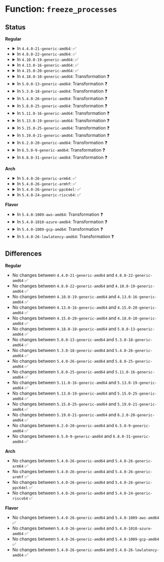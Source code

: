 # Function: <code>freeze_processes</code>

## Status
<b>Regular</b>
<ul>
<li>
<details>
<summary>In <code>4.4.0-21-generic-amd64</code>: ✅</summary>

```c
int freeze_processes()
```

```json
{
  "name": "freeze_processes",
  "collision_type": "Unique Global",
  "inline_type": "No",
  "funcs": [
    {
      "addr": 18446744071579688416,
      "name": "freeze_processes",
      "external": true,
      "loc": "kernel/power/process.c:118",
      "file": "kernel/power/process.c",
      "inline": "seen, unknown",
      "caller_inline": [],
      "caller_func": [
        "kernel/power/suspend.c:pm_suspend",
        "kernel/power/hibernate.c:hibernate",
        "kernel/kexec_core.c:kernel_kexec",
        "drivers/xen/manage.c:do_suspend"
      ]
    }
  ],
  "symbols": [
    {
      "addr": 18446744071579688416,
      "name": "freeze_processes",
      "section": ".text",
      "bind": "STB_GLOBAL",
      "size": 208
    }
  ]
}
```
</details>
</li>
<li>
<details>
<summary>In <code>4.8.0-22-generic-amd64</code>: ✅</summary>

```c
int freeze_processes()
```

```json
{
  "name": "freeze_processes",
  "collision_type": "Unique Global",
  "inline_type": "No",
  "funcs": [
    {
      "addr": 18446744071579707664,
      "name": "freeze_processes",
      "external": true,
      "loc": "kernel/power/process.c:119",
      "file": "kernel/power/process.c",
      "inline": "seen, unknown",
      "caller_inline": [],
      "caller_func": [
        "kernel/power/suspend.c:pm_suspend",
        "kernel/power/hibernate.c:software_resume",
        "kernel/power/hibernate.c:hibernate",
        "kernel/kexec_core.c:kernel_kexec",
        "drivers/xen/manage.c:do_suspend"
      ]
    }
  ],
  "symbols": [
    {
      "addr": 18446744071579707664,
      "name": "freeze_processes",
      "section": ".text",
      "bind": "STB_GLOBAL",
      "size": 248
    }
  ]
}
```
</details>
</li>
<li>
<details>
<summary>In <code>4.10.0-19-generic-amd64</code>: ✅</summary>

```c
int freeze_processes()
```

```json
{
  "name": "freeze_processes",
  "collision_type": "Unique Global",
  "inline_type": "No",
  "funcs": [
    {
      "addr": 18446744071579735232,
      "name": "freeze_processes",
      "external": true,
      "loc": "kernel/power/process.c:119",
      "file": "kernel/power/process.c",
      "inline": "seen, unknown",
      "caller_inline": [],
      "caller_func": [
        "kernel/power/suspend.c:pm_suspend",
        "kernel/power/hibernate.c:software_resume",
        "kernel/power/hibernate.c:hibernate",
        "kernel/kexec_core.c:kernel_kexec",
        "drivers/xen/manage.c:do_suspend"
      ]
    }
  ],
  "symbols": [
    {
      "addr": 18446744071579735232,
      "name": "freeze_processes",
      "section": ".text",
      "bind": "STB_GLOBAL",
      "size": 222
    }
  ]
}
```
</details>
</li>
<li>
<details>
<summary>In <code>4.13.0-16-generic-amd64</code>: ✅</summary>

```c
int freeze_processes()
```

```json
{
  "name": "freeze_processes",
  "collision_type": "Unique Global",
  "inline_type": "No",
  "funcs": [
    {
      "addr": 18446744071579731088,
      "name": "freeze_processes",
      "external": true,
      "loc": "kernel/power/process.c:122",
      "file": "kernel/power/process.c",
      "inline": "seen, unknown",
      "caller_inline": [],
      "caller_func": [
        "kernel/power/suspend.c:pm_suspend",
        "kernel/power/hibernate.c:software_resume",
        "kernel/power/hibernate.c:hibernate",
        "kernel/power/user.c:snapshot_ioctl",
        "kernel/kexec_core.c:kernel_kexec",
        "drivers/xen/manage.c:do_suspend"
      ]
    }
  ],
  "symbols": [
    {
      "addr": 18446744071579731088,
      "name": "freeze_processes",
      "section": ".text",
      "bind": "STB_GLOBAL",
      "size": 227
    }
  ]
}
```
</details>
</li>
<li>
<details>
<summary>In <code>4.15.0-20-generic-amd64</code>: ✅</summary>

```c
int freeze_processes()
```

```json
{
  "name": "freeze_processes",
  "collision_type": "Unique Global",
  "inline_type": "No",
  "funcs": [
    {
      "addr": 18446744071579764096,
      "name": "freeze_processes",
      "external": true,
      "loc": "kernel/power/process.c:123",
      "file": "kernel/power/process.c",
      "inline": "seen, unknown",
      "caller_inline": [],
      "caller_func": [
        "kernel/power/hibernate.c:software_resume",
        "kernel/power/hibernate.c:hibernate",
        "kernel/power/user.c:snapshot_ioctl",
        "kernel/kexec_core.c:kernel_kexec",
        "drivers/xen/manage.c:do_suspend"
      ]
    }
  ],
  "symbols": [
    {
      "addr": 18446744071579764096,
      "name": "freeze_processes",
      "section": ".text",
      "bind": "STB_GLOBAL",
      "size": 227
    }
  ]
}
```
</details>
</li>
<li>
<details>
<summary>In <code>4.18.0-10-generic-amd64</code>: Transformation ❓</summary>

```c
int freeze_processes()
```

```json
{
  "name": "freeze_processes",
  "collision_type": "Unique Global",
  "inline_type": "No",
  "funcs": [
    {
      "addr": 0,
      "name": "freeze_processes",
      "external": true,
      "loc": "kernel/power/process.c:123",
      "file": "kernel/power/process.c",
      "inline": "seen, unknown",
      "caller_inline": [],
      "caller_func": [
        "kernel/power/hibernate.c:software_resume",
        "kernel/power/hibernate.c:hibernate",
        "kernel/power/user.c:snapshot_ioctl",
        "kernel/kexec_core.c:kernel_kexec",
        "drivers/xen/manage.c:do_suspend"
      ]
    }
  ],
  "symbols": [
    {
      "addr": 18446744071579798690,
      "name": "freeze_processes.cold.6",
      "section": ".text",
      "bind": "STB_LOCAL",
      "size": 70
    },
    {
      "addr": 18446744071579798304,
      "name": "freeze_processes",
      "section": ".text",
      "bind": "STB_GLOBAL",
      "size": 170
    }
  ]
}
```
</details>
</li>
<li>
<details>
<summary>In <code>5.0.0-13-generic-amd64</code>: Transformation ❓</summary>

```c
int freeze_processes()
```

```json
{
  "name": "freeze_processes",
  "collision_type": "Unique Global",
  "inline_type": "No",
  "funcs": [
    {
      "addr": 0,
      "name": "freeze_processes",
      "external": true,
      "loc": "kernel/power/process.c:123",
      "file": "kernel/power/process.c",
      "inline": "seen, unknown",
      "caller_inline": [],
      "caller_func": [
        "kernel/power/hibernate.c:software_resume",
        "kernel/power/hibernate.c:hibernate",
        "kernel/power/user.c:snapshot_ioctl",
        "kernel/kexec_core.c:kernel_kexec",
        "drivers/xen/manage.c:do_suspend"
      ]
    }
  ],
  "symbols": [
    {
      "addr": 18446744071579845277,
      "name": "freeze_processes.cold.7",
      "section": ".text",
      "bind": "STB_LOCAL",
      "size": 74
    },
    {
      "addr": 18446744071579844912,
      "name": "freeze_processes",
      "section": ".text",
      "bind": "STB_GLOBAL",
      "size": 139
    }
  ]
}
```
</details>
</li>
<li>
<details>
<summary>In <code>5.3.0-18-generic-amd64</code>: Transformation ❓</summary>

```c
int freeze_processes()
```

```json
{
  "name": "freeze_processes",
  "collision_type": "Unique Global",
  "inline_type": "No",
  "funcs": [
    {
      "addr": 0,
      "name": "freeze_processes",
      "external": true,
      "loc": "kernel/power/process.c:123",
      "file": "kernel/power/process.c",
      "inline": "seen, unknown",
      "caller_inline": [],
      "caller_func": [
        "kernel/power/hibernate.c:software_resume",
        "kernel/power/hibernate.c:hibernate",
        "kernel/power/user.c:snapshot_ioctl",
        "kernel/kexec_core.c:kernel_kexec",
        "drivers/xen/manage.c:do_suspend"
      ]
    }
  ],
  "symbols": [
    {
      "addr": 18446744071579879430,
      "name": "freeze_processes.cold",
      "section": ".text",
      "bind": "STB_LOCAL",
      "size": 71
    },
    {
      "addr": 18446744071579878720,
      "name": "freeze_processes",
      "section": ".text",
      "bind": "STB_GLOBAL",
      "size": 177
    }
  ]
}
```
</details>
</li>
<li>
<details>
<summary>In <code>5.4.0-26-generic-amd64</code>: Transformation ❓</summary>

```c
int freeze_processes()
```

```json
{
  "name": "freeze_processes",
  "collision_type": "Unique Global",
  "inline_type": "No",
  "funcs": [
    {
      "addr": 0,
      "name": "freeze_processes",
      "external": true,
      "loc": "kernel/power/process.c:123",
      "file": "kernel/power/process.c",
      "inline": "seen, unknown",
      "caller_inline": [],
      "caller_func": [
        "kernel/power/hibernate.c:software_resume",
        "kernel/power/hibernate.c:hibernate",
        "kernel/power/user.c:snapshot_ioctl",
        "kernel/kexec_core.c:kernel_kexec",
        "drivers/xen/manage.c:do_suspend"
      ]
    }
  ],
  "symbols": [
    {
      "addr": 18446744071579929595,
      "name": "freeze_processes.cold",
      "section": ".text",
      "bind": "STB_LOCAL",
      "size": 71
    },
    {
      "addr": 18446744071579928928,
      "name": "freeze_processes",
      "section": ".text",
      "bind": "STB_GLOBAL",
      "size": 177
    }
  ]
}
```
</details>
</li>
<li>
<details>
<summary>In <code>5.8.0-25-generic-amd64</code>: Transformation ❓</summary>

```c
int freeze_processes()
```

```json
{
  "name": "freeze_processes",
  "collision_type": "Unique Global",
  "inline_type": "No",
  "funcs": [
    {
      "addr": 0,
      "name": "freeze_processes",
      "external": true,
      "loc": "kernel/power/process.c:123",
      "file": "kernel/power/process.c",
      "inline": "seen, unknown",
      "caller_inline": [],
      "caller_func": [
        "kernel/power/suspend.c:suspend_prepare",
        "kernel/power/hibernate.c:software_resume",
        "kernel/power/hibernate.c:hibernate",
        "kernel/power/user.c:snapshot_ioctl",
        "kernel/kexec_core.c:kernel_kexec",
        "drivers/xen/manage.c:do_suspend"
      ]
    }
  ],
  "symbols": [
    {
      "addr": 18446744071579973621,
      "name": "freeze_processes.cold",
      "section": ".text",
      "bind": "STB_LOCAL",
      "size": 71
    },
    {
      "addr": 18446744071579972960,
      "name": "freeze_processes",
      "section": ".text",
      "bind": "STB_GLOBAL",
      "size": 179
    }
  ]
}
```
</details>
</li>
<li>
<details>
<summary>In <code>5.11.0-16-generic-amd64</code>: Transformation ❓</summary>

```c
int freeze_processes()
```

```json
{
  "name": "freeze_processes",
  "collision_type": "Unique Global",
  "inline_type": "No",
  "funcs": [
    {
      "addr": 0,
      "name": "freeze_processes",
      "external": true,
      "loc": "kernel/power/process.c:123",
      "file": "kernel/power/process.c",
      "inline": "seen, unknown",
      "caller_inline": [],
      "caller_func": [
        "kernel/power/suspend.c:suspend_prepare",
        "kernel/power/hibernate.c:hibernate_quiet_exec",
        "kernel/power/hibernate.c:hibernate",
        "kernel/power/user.c:snapshot_ioctl",
        "kernel/kexec_core.c:kernel_kexec",
        "drivers/xen/manage.c:do_suspend"
      ]
    }
  ],
  "symbols": [
    {
      "addr": 18446744071591291688,
      "name": "freeze_processes.cold",
      "section": ".text",
      "bind": "STB_LOCAL",
      "size": 71
    },
    {
      "addr": 18446744071579960720,
      "name": "freeze_processes",
      "section": ".text",
      "bind": "STB_GLOBAL",
      "size": 179
    }
  ]
}
```
</details>
</li>
<li>
<details>
<summary>In <code>5.13.0-19-generic-amd64</code>: Transformation ❓</summary>

```c
int freeze_processes()
```

```json
{
  "name": "freeze_processes",
  "collision_type": "Unique Global",
  "inline_type": "No",
  "funcs": [
    {
      "addr": 0,
      "name": "freeze_processes",
      "external": true,
      "loc": "kernel/power/process.c:123",
      "file": "kernel/power/process.c",
      "inline": "seen, unknown",
      "caller_inline": [],
      "caller_func": [
        "kernel/power/suspend.c:enter_state",
        "kernel/power/hibernate.c:hibernate_quiet_exec",
        "kernel/power/hibernate.c:hibernate",
        "kernel/power/user.c:snapshot_ioctl",
        "kernel/kexec_core.c:kernel_kexec",
        "drivers/xen/manage.c:do_suspend"
      ]
    }
  ],
  "symbols": [
    {
      "addr": 18446744071591234721,
      "name": "freeze_processes.cold",
      "section": ".text",
      "bind": "STB_LOCAL",
      "size": 71
    },
    {
      "addr": 18446744071579963344,
      "name": "freeze_processes",
      "section": ".text",
      "bind": "STB_GLOBAL",
      "size": 179
    }
  ]
}
```
</details>
</li>
<li>
<details>
<summary>In <code>5.15.0-25-generic-amd64</code>: Transformation ❓</summary>

```c
int freeze_processes()
```

```json
{
  "name": "freeze_processes",
  "collision_type": "Unique Global",
  "inline_type": "No",
  "funcs": [
    {
      "addr": 0,
      "name": "freeze_processes",
      "external": true,
      "loc": "kernel/power/process.c:123",
      "file": "kernel/power/process.c",
      "inline": "seen, unknown",
      "caller_inline": [],
      "caller_func": [
        "kernel/power/suspend.c:enter_state",
        "kernel/power/hibernate.c:hibernate_quiet_exec",
        "kernel/power/hibernate.c:hibernate",
        "kernel/power/user.c:snapshot_ioctl",
        "kernel/kexec_core.c:kernel_kexec",
        "drivers/xen/manage.c:do_suspend"
      ]
    }
  ],
  "symbols": [
    {
      "addr": 18446744071592122842,
      "name": "freeze_processes.cold",
      "section": ".text",
      "bind": "STB_LOCAL",
      "size": 92
    },
    {
      "addr": 18446744071580093120,
      "name": "freeze_processes",
      "section": ".text",
      "bind": "STB_GLOBAL",
      "size": 191
    }
  ]
}
```
</details>
</li>
<li>
<details>
<summary>In <code>5.19.0-21-generic-amd64</code>: Transformation ❓</summary>

```c
int freeze_processes()
```

```json
{
  "name": "freeze_processes",
  "collision_type": "Unique Global",
  "inline_type": "No",
  "funcs": [
    {
      "addr": 0,
      "name": "freeze_processes",
      "external": true,
      "loc": "kernel/power/process.c:120",
      "file": "kernel/power/process.c",
      "inline": "seen, unknown",
      "caller_inline": [],
      "caller_func": [
        "kernel/power/suspend.c:enter_state",
        "kernel/power/hibernate.c:hibernate_quiet_exec",
        "kernel/power/hibernate.c:hibernate",
        "kernel/power/user.c:snapshot_ioctl",
        "kernel/kexec_core.c:kernel_kexec",
        "drivers/xen/manage.c:do_suspend"
      ]
    }
  ],
  "symbols": [
    {
      "addr": 18446744071593892089,
      "name": "freeze_processes.cold",
      "section": ".text",
      "bind": "STB_LOCAL",
      "size": 90
    },
    {
      "addr": 18446744071580230496,
      "name": "freeze_processes",
      "section": ".text",
      "bind": "STB_GLOBAL",
      "size": 189
    }
  ]
}
```
</details>
</li>
<li>
<details>
<summary>In <code>6.2.0-20-generic-amd64</code>: Transformation ❓</summary>

```c
int freeze_processes()
```

```json
{
  "name": "freeze_processes",
  "collision_type": "Unique Global",
  "inline_type": "No",
  "funcs": [
    {
      "addr": 0,
      "name": "freeze_processes",
      "external": true,
      "loc": "kernel/power/process.c:121",
      "file": "kernel/power/process.c",
      "inline": "seen, unknown",
      "caller_inline": [],
      "caller_func": [
        "kernel/power/suspend.c:enter_state",
        "kernel/power/hibernate.c:hibernate_quiet_exec",
        "kernel/power/hibernate.c:hibernate",
        "kernel/power/user.c:snapshot_ioctl",
        "kernel/kexec_core.c:kernel_kexec",
        "drivers/xen/manage.c:do_suspend"
      ]
    }
  ],
  "symbols": [
    {
      "addr": 18446744071595983777,
      "name": "freeze_processes.cold",
      "section": ".text",
      "bind": "STB_LOCAL",
      "size": 20
    },
    {
      "addr": 18446744071580423120,
      "name": "freeze_processes",
      "section": ".text",
      "bind": "STB_GLOBAL",
      "size": 201
    }
  ]
}
```
</details>
</li>
<li>
<details>
<summary>In <code>6.5.0-9-generic-amd64</code>: Transformation ❓</summary>

```c
int freeze_processes()
```

```json
{
  "name": "freeze_processes",
  "collision_type": "Unique Global",
  "inline_type": "No",
  "funcs": [
    {
      "addr": 0,
      "name": "freeze_processes",
      "external": true,
      "loc": "kernel/power/process.c:121",
      "file": "kernel/power/process.c",
      "inline": "seen, unknown",
      "caller_inline": [],
      "caller_func": [
        "kernel/power/suspend.c:enter_state",
        "kernel/power/hibernate.c:software_resume",
        "kernel/power/hibernate.c:hibernate_quiet_exec",
        "kernel/power/hibernate.c:hibernate",
        "kernel/power/user.c:snapshot_ioctl",
        "kernel/kexec_core.c:kernel_kexec",
        "drivers/xen/manage.c:do_suspend"
      ]
    }
  ],
  "symbols": [
    {
      "addr": 18446744071596502193,
      "name": "freeze_processes.cold",
      "section": ".text",
      "bind": "STB_LOCAL",
      "size": 20
    },
    {
      "addr": 18446744071580492496,
      "name": "freeze_processes",
      "section": ".text",
      "bind": "STB_GLOBAL",
      "size": 201
    }
  ]
}
```
</details>
</li>
<li>
<details>
<summary>In <code>6.8.0-31-generic-amd64</code>: Transformation ❓</summary>

```c
int freeze_processes()
```

```json
{
  "name": "freeze_processes",
  "collision_type": "Unique Global",
  "inline_type": "No",
  "funcs": [
    {
      "addr": 0,
      "name": "freeze_processes",
      "external": true,
      "loc": "kernel/power/process.c:121",
      "file": "kernel/power/process.c",
      "inline": "seen, unknown",
      "caller_inline": [],
      "caller_func": [
        "kernel/power/suspend.c:enter_state",
        "kernel/power/hibernate.c:software_resume",
        "kernel/power/hibernate.c:hibernate_quiet_exec",
        "kernel/power/hibernate.c:hibernate",
        "kernel/power/user.c:snapshot_ioctl",
        "kernel/kexec_core.c:kernel_kexec",
        "drivers/xen/manage.c:do_suspend"
      ]
    }
  ],
  "symbols": [
    {
      "addr": 18446744071597399879,
      "name": "freeze_processes.cold",
      "section": ".text",
      "bind": "STB_LOCAL",
      "size": 20
    },
    {
      "addr": 18446744071580552384,
      "name": "freeze_processes",
      "section": ".text",
      "bind": "STB_GLOBAL",
      "size": 201
    }
  ]
}
```
</details>
</li>
</ul>
<b>Arch</b>
<ul>
<li>
<details>
<summary>In <code>5.4.0-26-generic-arm64</code>: ✅</summary>

```c
int freeze_processes()
```

```json
{
  "name": "freeze_processes",
  "collision_type": "Unique Global",
  "inline_type": "No",
  "funcs": [
    {
      "addr": 18446603336491139072,
      "name": "freeze_processes",
      "external": true,
      "loc": "kernel/power/process.c:123",
      "file": "kernel/power/process.c",
      "inline": "seen, unknown",
      "caller_inline": [],
      "caller_func": []
    }
  ],
  "symbols": [
    {
      "addr": 18446603336491139072,
      "name": "freeze_processes",
      "section": ".text",
      "bind": "STB_GLOBAL",
      "size": 276
    }
  ]
}
```
</details>
</li>
<li>
<details>
<summary>In <code>5.4.0-26-generic-armhf</code>: ✅</summary>

```c
int freeze_processes()
```

```json
{
  "name": "freeze_processes",
  "collision_type": "Unique Global",
  "inline_type": "No",
  "funcs": [
    {
      "addr": 3225136252,
      "name": "freeze_processes",
      "external": true,
      "loc": "kernel/power/process.c:123",
      "file": "kernel/power/process.c",
      "inline": "seen, unknown",
      "caller_inline": [],
      "caller_func": [
        "kernel/power/hibernate.c:software_resume",
        "kernel/power/hibernate.c:hibernate",
        "kernel/power/user.c:snapshot_ioctl"
      ]
    }
  ],
  "symbols": [
    {
      "addr": 3225136252,
      "name": "freeze_processes",
      "section": ".text",
      "bind": "STB_GLOBAL",
      "size": 304
    }
  ]
}
```
</details>
</li>
<li>
<details>
<summary>In <code>5.4.0-26-generic-ppc64el</code>: ✅</summary>

```c
int freeze_processes()
```

```json
{
  "name": "freeze_processes",
  "collision_type": "Unique Global",
  "inline_type": "No",
  "funcs": [
    {
      "addr": 13835058055284031856,
      "name": "freeze_processes",
      "external": true,
      "loc": "kernel/power/process.c:123",
      "file": "kernel/power/process.c",
      "inline": "seen, unknown",
      "caller_inline": [],
      "caller_func": []
    }
  ],
  "symbols": [
    {
      "addr": 13835058055284031856,
      "name": "freeze_processes",
      "section": ".text",
      "bind": "STB_GLOBAL",
      "size": 320
    }
  ]
}
```
</details>
</li>
<li>
<details>
<summary>In <code>5.4.0-24-generic-riscv64</code>: ✅</summary>

```c
int freeze_processes()
```

```json
{
  "name": "freeze_processes",
  "collision_type": "Unique Global",
  "inline_type": "No",
  "funcs": [
    {
      "addr": 18446743936271702440,
      "name": "freeze_processes",
      "external": true,
      "loc": "kernel/power/process.c:123",
      "file": "kernel/power/process.c",
      "inline": "seen, unknown",
      "caller_inline": [],
      "caller_func": []
    }
  ],
  "symbols": [
    {
      "addr": 18446743936271702440,
      "name": "freeze_processes",
      "section": ".text",
      "bind": "STB_GLOBAL",
      "size": 246
    }
  ]
}
```
</details>
</li>
</ul>
<b>Flavor</b>
<ul>
<li>
<details>
<summary>In <code>5.4.0-1009-aws-amd64</code>: Transformation ❓</summary>

```c
int freeze_processes()
```

```json
{
  "name": "freeze_processes",
  "collision_type": "Unique Global",
  "inline_type": "No",
  "funcs": [
    {
      "addr": 0,
      "name": "freeze_processes",
      "external": true,
      "loc": "kernel/power/process.c:123",
      "file": "kernel/power/process.c",
      "inline": "seen, unknown",
      "caller_inline": [],
      "caller_func": [
        "kernel/power/hibernate.c:software_resume",
        "kernel/power/hibernate.c:hibernate",
        "kernel/power/user.c:snapshot_ioctl",
        "kernel/kexec_core.c:kernel_kexec",
        "drivers/xen/manage.c:do_suspend"
      ]
    }
  ],
  "symbols": [
    {
      "addr": 18446744071579901243,
      "name": "freeze_processes.cold",
      "section": ".text",
      "bind": "STB_LOCAL",
      "size": 71
    },
    {
      "addr": 18446744071579900576,
      "name": "freeze_processes",
      "section": ".text",
      "bind": "STB_GLOBAL",
      "size": 177
    }
  ]
}
```
</details>
</li>
<li>
<details>
<summary>In <code>5.4.0-1010-azure-amd64</code>: Transformation ❓</summary>

```c
int freeze_processes()
```

```json
{
  "name": "freeze_processes",
  "collision_type": "Unique Global",
  "inline_type": "No",
  "funcs": [
    {
      "addr": 0,
      "name": "freeze_processes",
      "external": true,
      "loc": "kernel/power/process.c:123",
      "file": "kernel/power/process.c",
      "inline": "seen, unknown",
      "caller_inline": [],
      "caller_func": [
        "kernel/power/hibernate.c:software_resume",
        "kernel/power/hibernate.c:hibernate",
        "kernel/power/user.c:snapshot_ioctl",
        "kernel/kexec_core.c:kernel_kexec"
      ]
    }
  ],
  "symbols": [
    {
      "addr": 18446744071579836667,
      "name": "freeze_processes.cold",
      "section": ".text",
      "bind": "STB_LOCAL",
      "size": 71
    },
    {
      "addr": 18446744071579836000,
      "name": "freeze_processes",
      "section": ".text",
      "bind": "STB_GLOBAL",
      "size": 177
    }
  ]
}
```
</details>
</li>
<li>
<details>
<summary>In <code>5.4.0-1009-gcp-amd64</code>: Transformation ❓</summary>

```c
int freeze_processes()
```

```json
{
  "name": "freeze_processes",
  "collision_type": "Unique Global",
  "inline_type": "No",
  "funcs": [
    {
      "addr": 0,
      "name": "freeze_processes",
      "external": true,
      "loc": "kernel/power/process.c:123",
      "file": "kernel/power/process.c",
      "inline": "seen, unknown",
      "caller_inline": [],
      "caller_func": [
        "kernel/power/hibernate.c:software_resume",
        "kernel/power/hibernate.c:hibernate",
        "kernel/power/user.c:snapshot_ioctl",
        "kernel/kexec_core.c:kernel_kexec",
        "drivers/xen/manage.c:do_suspend"
      ]
    }
  ],
  "symbols": [
    {
      "addr": 18446744071579889867,
      "name": "freeze_processes.cold",
      "section": ".text",
      "bind": "STB_LOCAL",
      "size": 71
    },
    {
      "addr": 18446744071579889200,
      "name": "freeze_processes",
      "section": ".text",
      "bind": "STB_GLOBAL",
      "size": 177
    }
  ]
}
```
</details>
</li>
<li>
<details>
<summary>In <code>5.4.0-26-lowlatency-amd64</code>: Transformation ❓</summary>

```c
int freeze_processes()
```

```json
{
  "name": "freeze_processes",
  "collision_type": "Unique Global",
  "inline_type": "No",
  "funcs": [
    {
      "addr": 0,
      "name": "freeze_processes",
      "external": true,
      "loc": "kernel/power/process.c:123",
      "file": "kernel/power/process.c",
      "inline": "seen, unknown",
      "caller_inline": [],
      "caller_func": [
        "kernel/power/hibernate.c:software_resume",
        "kernel/power/hibernate.c:hibernate",
        "kernel/power/user.c:snapshot_ioctl",
        "kernel/kexec_core.c:kernel_kexec",
        "drivers/xen/manage.c:do_suspend"
      ]
    }
  ],
  "symbols": [
    {
      "addr": 18446744071579935696,
      "name": "freeze_processes.cold",
      "section": ".text",
      "bind": "STB_LOCAL",
      "size": 71
    },
    {
      "addr": 18446744071579935024,
      "name": "freeze_processes",
      "section": ".text",
      "bind": "STB_GLOBAL",
      "size": 177
    }
  ]
}
```
</details>
</li>
</ul>

## Differences
<b>Regular</b>
<ul>
<li>
No changes between <code>4.4.0-21-generic-amd64</code> and <code>4.8.0-22-generic-amd64</code> ✅
</li>
<li>
No changes between <code>4.8.0-22-generic-amd64</code> and <code>4.10.0-19-generic-amd64</code> ✅
</li>
<li>
No changes between <code>4.10.0-19-generic-amd64</code> and <code>4.13.0-16-generic-amd64</code> ✅
</li>
<li>
No changes between <code>4.13.0-16-generic-amd64</code> and <code>4.15.0-20-generic-amd64</code> ✅
</li>
<li>
No changes between <code>4.15.0-20-generic-amd64</code> and <code>4.18.0-10-generic-amd64</code> ✅
</li>
<li>
No changes between <code>4.18.0-10-generic-amd64</code> and <code>5.0.0-13-generic-amd64</code> ✅
</li>
<li>
No changes between <code>5.0.0-13-generic-amd64</code> and <code>5.3.0-18-generic-amd64</code> ✅
</li>
<li>
No changes between <code>5.3.0-18-generic-amd64</code> and <code>5.4.0-26-generic-amd64</code> ✅
</li>
<li>
No changes between <code>5.4.0-26-generic-amd64</code> and <code>5.8.0-25-generic-amd64</code> ✅
</li>
<li>
No changes between <code>5.8.0-25-generic-amd64</code> and <code>5.11.0-16-generic-amd64</code> ✅
</li>
<li>
No changes between <code>5.11.0-16-generic-amd64</code> and <code>5.13.0-19-generic-amd64</code> ✅
</li>
<li>
No changes between <code>5.13.0-19-generic-amd64</code> and <code>5.15.0-25-generic-amd64</code> ✅
</li>
<li>
No changes between <code>5.15.0-25-generic-amd64</code> and <code>5.19.0-21-generic-amd64</code> ✅
</li>
<li>
No changes between <code>5.19.0-21-generic-amd64</code> and <code>6.2.0-20-generic-amd64</code> ✅
</li>
<li>
No changes between <code>6.2.0-20-generic-amd64</code> and <code>6.5.0-9-generic-amd64</code> ✅
</li>
<li>
No changes between <code>6.5.0-9-generic-amd64</code> and <code>6.8.0-31-generic-amd64</code> ✅
</li>
</ul>
<b>Arch</b>
<ul>
<li>
No changes between <code>5.4.0-26-generic-amd64</code> and <code>5.4.0-26-generic-arm64</code> ✅
</li>
<li>
No changes between <code>5.4.0-26-generic-amd64</code> and <code>5.4.0-26-generic-armhf</code> ✅
</li>
<li>
No changes between <code>5.4.0-26-generic-amd64</code> and <code>5.4.0-26-generic-ppc64el</code> ✅
</li>
<li>
No changes between <code>5.4.0-26-generic-amd64</code> and <code>5.4.0-24-generic-riscv64</code> ✅
</li>
</ul>
<b>Flavor</b>
<ul>
<li>
No changes between <code>5.4.0-26-generic-amd64</code> and <code>5.4.0-1009-aws-amd64</code> ✅
</li>
<li>
No changes between <code>5.4.0-26-generic-amd64</code> and <code>5.4.0-1010-azure-amd64</code> ✅
</li>
<li>
No changes between <code>5.4.0-26-generic-amd64</code> and <code>5.4.0-1009-gcp-amd64</code> ✅
</li>
<li>
No changes between <code>5.4.0-26-generic-amd64</code> and <code>5.4.0-26-lowlatency-amd64</code> ✅
</li>
</ul>
